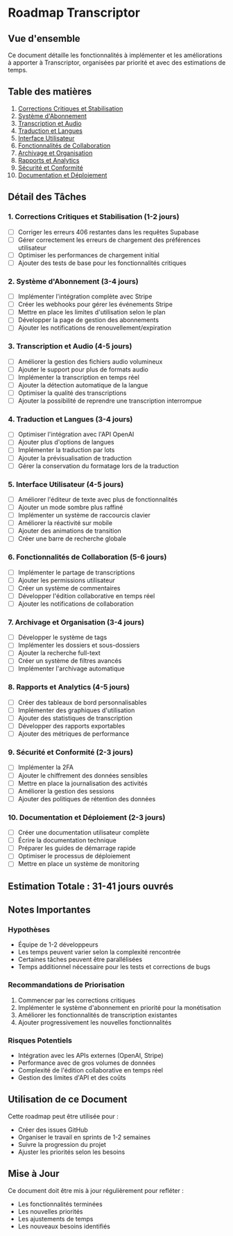 # Roadmap Transcriptor

## Vue d'ensemble
Ce document détaille les fonctionnalités à implémenter et les améliorations à apporter à Transcriptor, organisées par priorité et avec des estimations de temps.

## Table des matières
1. [Corrections Critiques et Stabilisation](#1-corrections-critiques-et-stabilisation-1-2-jours)
2. [Système d'Abonnement](#2-système-dabonnement-3-4-jours)
3. [Transcription et Audio](#3-transcription-et-audio-4-5-jours)
4. [Traduction et Langues](#4-traduction-et-langues-3-4-jours)
5. [Interface Utilisateur](#5-interface-utilisateur-4-5-jours)
6. [Fonctionnalités de Collaboration](#6-fonctionnalités-de-collaboration-5-6-jours)
7. [Archivage et Organisation](#7-archivage-et-organisation-3-4-jours)
8. [Rapports et Analytics](#8-rapports-et-analytics-4-5-jours)
9. [Sécurité et Conformité](#9-sécurité-et-conformité-2-3-jours)
10. [Documentation et Déploiement](#10-documentation-et-déploiement-2-3-jours)

## Détail des Tâches

### 1. Corrections Critiques et Stabilisation (1-2 jours)
- [ ] Corriger les erreurs 406 restantes dans les requêtes Supabase
- [ ] Gérer correctement les erreurs de chargement des préférences utilisateur
- [ ] Optimiser les performances de chargement initial
- [ ] Ajouter des tests de base pour les fonctionnalités critiques

### 2. Système d'Abonnement (3-4 jours)
- [ ] Implémenter l'intégration complète avec Stripe
- [ ] Créer les webhooks pour gérer les événements Stripe
- [ ] Mettre en place les limites d'utilisation selon le plan
- [ ] Développer la page de gestion des abonnements
- [ ] Ajouter les notifications de renouvellement/expiration

### 3. Transcription et Audio (4-5 jours)
- [ ] Améliorer la gestion des fichiers audio volumineux
- [ ] Ajouter le support pour plus de formats audio
- [ ] Implémenter la transcription en temps réel
- [ ] Ajouter la détection automatique de la langue
- [ ] Optimiser la qualité des transcriptions
- [ ] Ajouter la possibilité de reprendre une transcription interrompue

### 4. Traduction et Langues (3-4 jours)
- [ ] Optimiser l'intégration avec l'API OpenAI
- [ ] Ajouter plus d'options de langues
- [ ] Implémenter la traduction par lots
- [ ] Ajouter la prévisualisation de traduction
- [ ] Gérer la conservation du formatage lors de la traduction

### 5. Interface Utilisateur (4-5 jours)
- [ ] Améliorer l'éditeur de texte avec plus de fonctionnalités
- [ ] Ajouter un mode sombre plus raffiné
- [ ] Implémenter un système de raccourcis clavier
- [ ] Améliorer la réactivité sur mobile
- [ ] Ajouter des animations de transition
- [ ] Créer une barre de recherche globale

### 6. Fonctionnalités de Collaboration (5-6 jours)
- [ ] Implémenter le partage de transcriptions
- [ ] Ajouter les permissions utilisateur
- [ ] Créer un système de commentaires
- [ ] Développer l'édition collaborative en temps réel
- [ ] Ajouter les notifications de collaboration

### 7. Archivage et Organisation (3-4 jours)
- [ ] Développer le système de tags
- [ ] Implémenter les dossiers et sous-dossiers
- [ ] Ajouter la recherche full-text
- [ ] Créer un système de filtres avancés
- [ ] Implémenter l'archivage automatique

### 8. Rapports et Analytics (4-5 jours)
- [ ] Créer des tableaux de bord personnalisables
- [ ] Implémenter des graphiques d'utilisation
- [ ] Ajouter des statistiques de transcription
- [ ] Développer des rapports exportables
- [ ] Ajouter des métriques de performance

### 9. Sécurité et Conformité (2-3 jours)
- [ ] Implémenter la 2FA
- [ ] Ajouter le chiffrement des données sensibles
- [ ] Mettre en place la journalisation des activités
- [ ] Améliorer la gestion des sessions
- [ ] Ajouter des politiques de rétention des données

### 10. Documentation et Déploiement (2-3 jours)
- [ ] Créer une documentation utilisateur complète
- [ ] Écrire la documentation technique
- [ ] Préparer les guides de démarrage rapide
- [ ] Optimiser le processus de déploiement
- [ ] Mettre en place un système de monitoring

## Estimation Totale : 31-41 jours ouvrés

## Notes Importantes

### Hypothèses
- Équipe de 1-2 développeurs
- Les temps peuvent varier selon la complexité rencontrée
- Certaines tâches peuvent être parallélisées
- Temps additionnel nécessaire pour les tests et corrections de bugs

### Recommandations de Priorisation
1. Commencer par les corrections critiques
2. Implémenter le système d'abonnement en priorité pour la monétisation
3. Améliorer les fonctionnalités de transcription existantes
4. Ajouter progressivement les nouvelles fonctionnalités

### Risques Potentiels
- Intégration avec les APIs externes (OpenAI, Stripe)
- Performance avec de gros volumes de données
- Complexité de l'édition collaborative en temps réel
- Gestion des limites d'API et des coûts

## Utilisation de ce Document
Cette roadmap peut être utilisée pour :
- Créer des issues GitHub
- Organiser le travail en sprints de 1-2 semaines
- Suivre la progression du projet
- Ajuster les priorités selon les besoins

## Mise à Jour
Ce document doit être mis à jour régulièrement pour refléter :
- Les fonctionnalités terminées
- Les nouvelles priorités
- Les ajustements de temps
- Les nouveaux besoins identifiés
